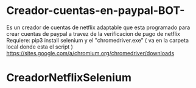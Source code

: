 # Creador-cuentas-en-paypal-BOT-
Es un creador de cuentas de netflix adaptable que esta programado para crear cuentas de paypal a travez de la verificacion de pago de netflix
Requiere:
  pip3 install selenium
  y el "chromedriver.exe" ( va en la carpeta local donde esta el script )
  https://sites.google.com/a/chromium.org/chromedriver/downloads
# CreadorNetflixSelenium
